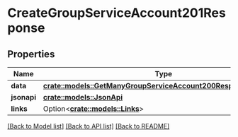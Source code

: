 # CreateGroupServiceAccount201Response

## Properties

Name | Type | Description | Notes
------------ | ------------- | ------------- | -------------
**data** | [**crate::models::GetManyGroupServiceAccount200ResponseDataInner**](getManyGroupServiceAccount_200_response_data_inner.md) |  | 
**jsonapi** | [**crate::models::JsonApi**](JsonApi.md) |  | 
**links** | Option<[**crate::models::Links**](Links.md)> |  | [optional]

[[Back to Model list]](../README.md#documentation-for-models) [[Back to API list]](../README.md#documentation-for-api-endpoints) [[Back to README]](../README.md)


